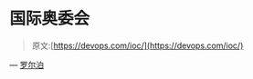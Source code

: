 # 国际奥委会

> 原文:[https://devops.com/ioc/](https://devops.com/ioc/)

— [罗尔泊](https://devops.com/author/breselman/)